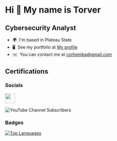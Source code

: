 Hi 👋 My name is Torver
===============================

Cybersecurity Analyst
----------------------



* 🌍  I'm based in Plateau State
* 🖥️  See my portfolio at [My profile](http://www.linkedin.com/in/torver-orhemba-b63844270)
* ✉️  You can contact me at [corhemba@gmail.com](mailto:corhemba@gmail.com)



### <h2> Certifications





### Socials

<p align="left"> <a href="https://www.github.com/TorverOrhemba" target="_blank" rel="noreferrer"> <picture> <source media="(prefers-color-scheme: dark)" srcset="https://raw.githubusercontent.com/danielcranney/readme-generator/main/public/icons/socials/github-dark.svg" /> <source media="(prefers-color-scheme: light)" srcset="https://raw.githubusercontent.com/danielcranney/readme-generator/main/public/icons/socials/github.svg" /> <img src="https://raw.githubusercontent.com/danielcranney/readme-generator/main/public/icons/socials/github.svg" width="32" height="32" /> </picture> </a></p>

![YouTube Channel Subscribers](https://img.shields.io/youtube/channel/subscribers/UCMuKPh44pjUc7wm5UV7uatA?style=for-the-badge&logo=youtube&logoColor=red&label=youtube&labelColor=green&color=peach)


### Badges

<a href="https://github.com/TorverOrhemba" align="left"><img src="https://github-readme-stats.vercel.app/api/top-langs/?username=TorverOrhemba&langs_count=10&title_color=0891b2&text_color=ffffff&icon_color=0891b2&bg_color=1c1917&hide_border=true&locale=en&custom_title=Top%20%Languages" alt="Top Languages" /></a>
